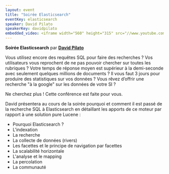 ```yaml
---
layout: event
title: "Soirée Elasticsearch"
eventKey: elasticsearch
speaker: David Pilato
speakerKey: davidpilato
embedded_video: <iframe width="560" height="315" src="//www.youtube.com/embed/agDVlm4zxAk" frameborder="0" allowfullscreen></iframe>
---
```


**Soirée Elasticsearch**
par **[David Pilato](/jug/speakers.html?key=davidpilato)**

Vous utilisez encore des requêtes SQL pour faire des recherches ? Vos utilisateurs vous reprochent de ne pas pouvoir chercher
sur toutes les rubriques ? Votre temps de réponse moyen est supérieur à la demi-seconde avec seulement quelques millions de documents ?
Il vous faut 3 jours pour produire des statistiques sur vos données ? Vous rêvez d’offrir une recherche "à la google" sur les données de votre SI ?

Ne cherchez plus ! Cette conférence est faite pour vous.

David présentera au cours de la soirée pourquoi et comment il est passé de la recherche SQL à Elasticsearch en détaillant
les apports de ce moteur par rapport à une solution pure Lucene :

- Pourquoi Elasticsearch ?
- L'indexation
- La recherche
- La collecte de données (rivers)
- Les facettes et le principe de navigation par facettes
- La scalabilité horizontale
- L'analyse et le mapping
- La percolation
- La communauté

